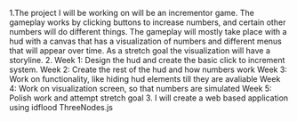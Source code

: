 1.The project I will be working on will be an incrementor game. The gameplay works by clicking buttons to increase numbers, and certain other numbers will do different things. The gameplay will mostly take place with a hud with a canvas that has a visualization of numbers and different menus that will appear over time. As a stretch goal the visualization will have a storyline. 
2. Week 1: Design the hud and create the basic click to increment system.
Week 2: Create the rest of the hud and how numbers work
Week 3: Work on functionality, like hiding hud elements till they are avaliable
Week 4: Work on visualization screen, so that numbers are simulated
Week 5: Polish work and attempt stretch goal
3. I will create a web based application using idflood ThreeNodes.js